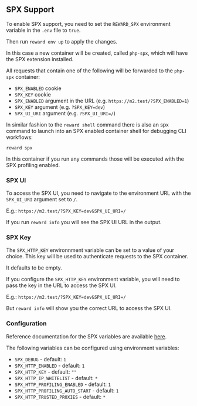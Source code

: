 ## SPX Support

To enable SPX support, you need to set the `REWARD_SPX` environment variable in the `.env` file to `true`.

Then run `reward env up` to apply the changes.

In this case a new container will be created, called `php-spx`, which will have the SPX extension installed.

All requests that contain one of the following will be forwarded to the `php-spx` container:

- `SPX_ENABLED` cookie
- `SPX_KEY` cookie
- `SPX_ENABLED` argument in the URL (e.g. `https://m2.test/?SPX_ENABLED=1`)
- `SPX_KEY` argument (e.g. `?SPX_KEY=dev`)
- `SPX_UI_URI` argument (e.g. `?SPX_UI_URI=/`)

In similar fashion to the `reward shell` command there is also an spx command to launch into an SPX enabled
container shell for debugging CLI workflows:

```
reward spx
```

In this container if you run any commands those will be executed with the SPX profiling enabled.

### SPX UI

To access the SPX UI, you need to navigate to the environment URL with the `SPX_UI_URI` argument set to `/`.

E.g.: `https://m2.test/?SPX_KEY=dev&SPX_UI_URI=/`

If you run `reward info` you will see the SPX UI URL in the output.

### SPX Key

The `SPX_HTTP_KEY` environnment variable can be set to a value of your choice.
This key will be used to authenticate requests to the SPX container.

It defaults to be empty.

If you configure the `SPX_HTTP_KEY` environment variable, you will need to pass the key in the URL to access the SPX UI.

E.g.: `https://m2.test/?SPX_KEY=dev&SPX_UI_URI=/`

But `reward info` will show you the correct URL to access the SPX UI.

### Configuration

Reference documentation for the SPX variables are
available [here](https://github.com/NoiseByNorthwest/php-spx?tab=readme-ov-file#advanced-usage).

The following variables can be configured using environment variables:

- `SPX_DEBUG` - default: `1`
- `SPX_HTTP_ENABLED` - default: `1`
- `SPX_HTTP_KEY` - default: `""`
- `SPX_HTTP_IP_WHITELIST` - default: `*`
- `SPX_HTTP_PROFILING_ENABLED` - default: `1`
- `SPX_HTTP_PROFILING_AUTO_START` - default: `1`
- `SPX_HTTP_TRUSTED_PROXIES` - default: `*`
